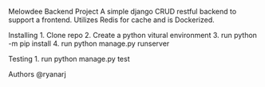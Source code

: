 Melowdee Backend Project
    A simple django CRUD restful backend to support a frontend. Utilizes Redis for cache and is Dockerized.

Installing
    1.  Clone repo
    2.  Create a python vitural environment
    3.  run python -m pip install
    4.  run python manage.py runserver

Testing
    1. run python manage.py test

Authors
  @ryanarj
